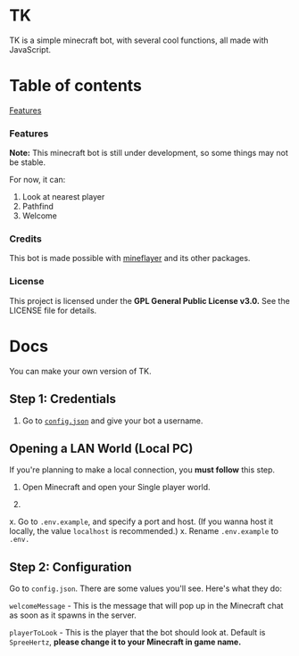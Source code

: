 # TK

TK is a simple minecraft bot, with several cool functions, all made with JavaScript.

# Table of contents

<a href="#features">Features </a>


### Features

<div id="features">

**Note:** This minecraft bot is still under development, so some things may not be stable.

For now, it can:

1. Look at nearest player 
2. Pathfind
3. Welcome
</div>

### Credits

This bot is made possible with [mineflayer](https://github.com/prismarinejs/mineflayer) and its other packages.

### License

This project is licensed under the **GPL General Public License v3.0.** See the LICENSE file for details.


# Docs

You can make your own version of TK. 

## Step 1: Credentials

1. Go to [`config.json`](https://github.com/spreehertz/tk/blob/master/config.json) and give your bot a username.

## Opening a LAN World (Local PC)
If you're planning to make a local connection, you **must follow** this step.

1. Open Minecraft and open your Single player world.

2. 


x. Go to `.env.example`, and specify a port and host. (If you wanna host it locally, the value `localhost` is recommended.)
x. Rename `.env.example` to `.env.`

## Step 2: Configuration

Go to `config.json`. There are some values you'll see. Here's what they do:

`welcomeMessage` - This is the message that will pop up in the Minecraft chat as soon as it spawns in the server.

`playerToLook` - This is the player that the bot should look at. Default is `SpreeHertz`, **please change it to your Minecraft in game name.**